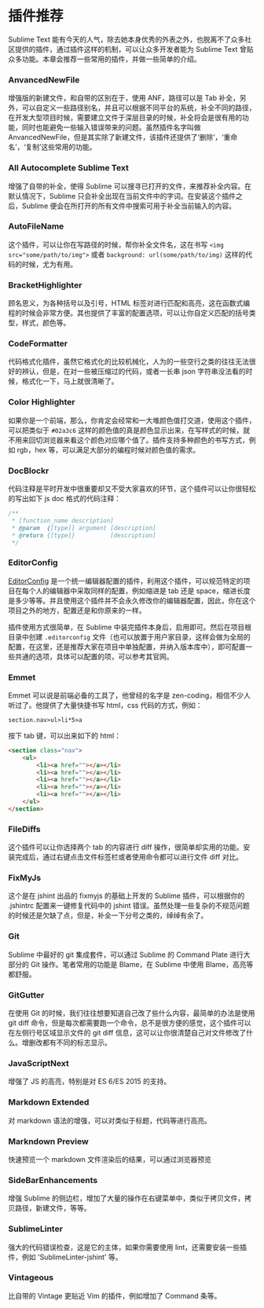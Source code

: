 # 插件推荐

Sublime Text 能有今天的人气，除去她本身优秀的外表之外，也脱离不了众多社区提供的插件，通过插件这样的机制，可以让众多开发者能为 Sublime Text 曾贴众多功能。本章会推荐一些常用的插件，并做一些简单的介绍。

### AnvancedNewFile

增强版的新建文件，和自带的区别在于，使用 ANF，路径可以是 Tab 补全，另外，可以自定义一些路径别名，并且可以根据不同平台的系统，补全不同的路径，在开发大型项目时候，需要建立文件于深层目录的时候，补全将会是很有用的功能，同时也能避免一些输入错误带来的问题。虽然插件名字叫做 AnvancedNewFile，但是其实除了新建文件，该插件还提供了‘删除’，‘重命名’，‘复制’这些常用的功能。

### All Autocomplete Sublime Text

增强了自带的补全，使得 Sublime 可以搜寻已打开的文件，来推荐补全内容。在默认情况下，Sublime 只会补全出现在当前文件中的字词。在安装这个插件之后，Sublime 便会在所打开的所有文件中搜索可用于补全当前输入的内容。


### AutoFileName

这个插件，可以让你在写路径的时候，帮你补全文件名，这在书写 `<img src="some/path/to/img">` 或者 `background: url(some/path/to/img)` 这样的代码的时候，尤为有用。

### BracketHighlighter

顾名思义，为各种括号以及引号，HTML 标签对进行匹配和高亮，这在函数式编程的时候会非常方便。其也提供了丰富的配置选项，可以让你自定义匹配的括号类型，样式，颜色等。


### CodeFormatter

代码格式化插件，虽然它格式化的比较机械化，人为的一些空行之类的往往无法很好的辨认，但是，在对一些被压缩过的代码，或者一长串 json 字符串没法看的时候，格式化一下，马上就很清晰了。


### Color Highlighter

如果你是一个前端，那么，你肯定会经常和一大堆颜色值打交道，使用这个插件，可以把类似于 `#02a3c6` 这样的颜色值的真是颜色显示出来，在写样式的时候，就不用来回切浏览器来看这个颜色对应哪个值了。插件支持多种颜色的书写方式，例如 rgb，hex 等，可以满足大部分的编程时候对颜色值的需求。


### DocBlockr

代码注释是平时开发中很重要却又不受大家喜欢的环节，这个插件可以让你很轻松的写出如下 js doc 格式的代码注释：

```js
/**
 * [function_name description]
 * @param  {[type]} argument [description]
 * @return {[type]}          [description]
 */
```

### EditorConfig

[EditorConfig](http://editorconfig.org/) 是一个统一编辑器配置的插件，利用这个插件，可以规范特定的项目在每个人的编辑器中采取同样的配置，例如缩进是 tab 还是 space，缩进长度是多少等等。并且使用这个插件并不会永久修改你的编辑器配置，因此，你在这个项目之外的地方，配置还是和你原来的一样。

插件使用方式很简单，在 Sublime 中装完插件本身后，启用即可。然后在项目根目录中创建 `.editorconfig` 文件（也可以放置于用户家目录，这样会做为全局的配置，在这里，还是推荐大家在项目中单独配置，并纳入版本库中），即可配置一些共通的选项，具体可以配置的项，可以参考其官网。

### Emmet

Emmet 可以说是前端必备的工具了，他曾经的名字是 zen-coding，相信不少人听过了。他提供了大量快捷书写 html，css 代码的方式，例如：

```
section.nav>ul>li*5>a
```
按下 tab 键，可以出来如下的 html：

```html
<section class="nav">
    <ul>
        <li><a href=""></a></li>
        <li><a href=""></a></li>
        <li><a href=""></a></li>
        <li><a href=""></a></li>
        <li><a href=""></a></li>
    </ul>
</section>
```

### FileDiffs

这个插件可以让你选择两个 tab 的内容进行 diff 操作，很简单却实用的功能。安装完成后，通过右键点击文件标签栏或者使用命令都可以进行文件 diff 对比。

### FixMyJs

这个是在 jshint 出品的 fixmyjs 的基础上开发的 Sublime 插件，可以根据你的 .jshintrc 配置来一键修复代码中的 jshint 错误。虽然处理一些复杂的不规范问题的时候还是欠缺了点，但是，补全一下分号之类的，绰绰有余了。


### Git

Sublime 中最好的 git 集成套件，可以通过 Sublime 的 Command Plate 进行大部分的 Git 操作。笔者常用的功能是 Blame，在 Sublime 中使用 Blame，高亮等都舒服。

### GitGutter

在使用 Git 的时候，我们往往想要知道自己改了些什么内容，最简单的办法是使用 git diff 命令，但是每次都需要跑一个命令，总不是很方便的感觉，这个插件可以在左侧行号区域显示文件的 git diff 信息，这可以让你很清楚自己对文件修改了什么。增删改都有不同的标志显示。

### JavaScriptNext

增强了 JS 的高亮，特别是对 ES 6/ES 2015 的支持。

### Markdown Extended

对 markdown 语法的增强，可以对类似于标题，代码等进行高亮。

### Markndown Preview

快速预览一个 markdown 文件渲染后的结果，可以通过浏览器预览

### SideBarEnhancements

增强 Sublime 的侧边栏，增加了大量的操作在右键菜单中，类似于拷贝文件，拷贝路径，新建文件，等等。

### SublimeLinter

强大的代码错误检查，这是它的主体，如果你需要使用 lint，还需要安装一些插件，例如 'SublimeLinter-jshint' 等。

### Vintageous

比自带的 Vintage 更贴近 Vim 的插件，例如增加了 Command 条等。
